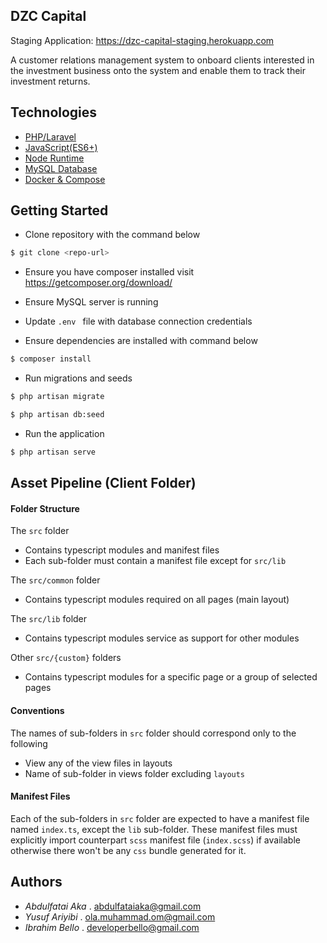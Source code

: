 ## DZC Capital

Staging Application: https://dzc-capital-staging.herokuapp.com

A customer relations management system to onboard clients interested in the investment business onto the system and enable them to track their investment returns.

## Technologies

- [PHP/Laravel](https://laravel.com/)
- [JavaScript(ES6+)](https://developer.mozilla.org/en-US/docs/Web/JavaScript)
- [Node Runtime](https://nodejs.org/en/)
- [MySQL Database](https://www.mysql.com/)
- [Docker & Compose](https://www.docker.com/) 

## Getting Started

- Clone repository with the command below

```bash
$ git clone <repo-url>
```

- Ensure you have composer installed visit https://getcomposer.org/download/

- Ensure MySQL server is running

- Update `.env ` file with database connection credentials

- Ensure dependencies are installed with command below

```bash
$ composer install
```

- Run migrations and seeds

```bash
$ php artisan migrate
```

```bash
$ php artisan db:seed 
```

- Run the application

```bash
$ php artisan serve
```

## Asset Pipeline (Client Folder)

#### Folder Structure

The `src` folder
- Contains typescript modules and manifest files
- Each sub-folder must contain a manifest file except for `src/lib`

The `src/common` folder
- Contains typescript modules required on all pages (main layout)

The `src/lib` folder
- Contains typescript modules service as support for other modules

Other `src/{custom}` folders
- Contains typescript modules for a specific page or a group of selected pages

#### Conventions

The names of sub-folders in `src` folder should correspond only to the following
- View any of the view files in layouts
- Name of sub-folder in views folder excluding `layouts`

#### Manifest Files

Each of the sub-folders in `src` folder are expected to have a manifest file named `index.ts`, except the `lib` sub-folder. These manifest files must explicitly import counterpart `scss` manifest file (`index.scss`) if available otherwise there won't be any `css` bundle generated for it.

## Authors

- *Abdulfatai Aka* . abdulfataiaka@gmail.com
- *Yusuf Ariyibi* . ola.muhammad.om@gmail.com
- *Ibrahim Bello* . developerbello@gmail.com
